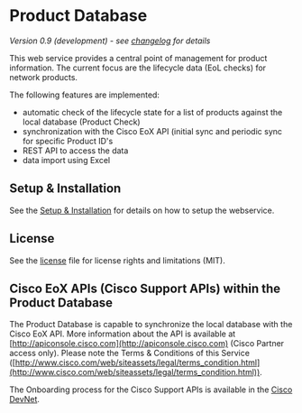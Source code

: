 
# Product Database

*Version 0.9 (development) - see [changelog](CHANGELOG.md) for details*

This web service provides a central point of management for product information. The current focus are the lifecycle data (EoL checks) for network products.

The following features are implemented:

* automatic check of the lifecycle state for a list of products against the local database (Product Check)
* synchronization with the Cisco EoX API (initial sync and periodic sync for specific Product ID's
* REST API to access the data
* data import using Excel

## Setup & Installation

See the [Setup & Installation](docs/SETUP.md) for details on how to setup the webservice.

## License

See the [license](LICENSE.md) file for license rights and limitations (MIT).

## Cisco EoX APIs (Cisco Support APIs) within the Product Database

The Product Database is capable to synchronize the local database with the Cisco EoX API. More information about the API is available at [http://apiconsole.cisco.com](http://apiconsole.cisco.com) (Cisco Partner access only). Please note the Terms & Conditions of this Service ([http://www.cisco.com/web/siteassets/legal/terms_condition.html](http://www.cisco.com/web/siteassets/legal/terms_condition.html)).

The Onboarding process for the Cisco Support APIs is available in the [Cisco DevNet](https://developer.cisco.com/docs/support-apis/#getting-started-with-cisco-support-apis-for-sntc).